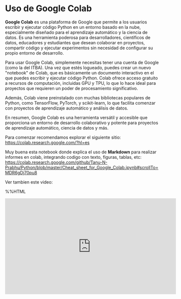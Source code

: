 Uso de Google Colab
=======================

**Google Colab** es una plataforma de Google que permite a los usuarios escribir y ejecutar código Python en un entorno basado en la nube, especialmente diseñado para el aprendizaje automático y la ciencia de datos. Es una herramienta poderosa para desarrolladores, científicos de datos, educadores y estudiantes que desean colaborar en proyectos, compartir código y ejecutar experimentos sin necesidad de configurar su propio entorno de desarrollo.

Para usar Google Colab, simplemente necesitas tener una cuenta de Google (como la del ITBA). Una vez que estés logueado, puedes crear un nuevo "notebook" de Colab, que es básicamente un documento interactivo en el que puedes escribir y ejecutar código Python. Colab ofrece acceso gratuito a recursos de computación, incluidas GPU y TPU, lo que lo hace ideal para proyectos que requieren un poder de procesamiento significativo.

Además, Colab viene preinstalado con muchas bibliotecas populares de Python, como TensorFlow, PyTorch, y scikit-learn, lo que facilita comenzar con proyectos de aprendizaje automático y análisis de datos.

En resumen, Google Colab es una herramienta versátil y accesible que proporciona un entorno de desarrollo colaborativo y potente para proyectos de aprendizaje automático, ciencia de datos y más.

Para comenzar recomendamos explorar el siguiente sitio: https://colab.research.google.com/?hl=es

Muy buena esta notebook donde explica el uso de **Markdown** para realizar informes en colab, integrando codigo con texto, figuras, tablas, etc: https://colab.research.google.com/github/Tanu-N-Prabhu/Python/blob/master/Cheat_sheet_for_Google_Colab.ipynb#scrollTo=MDR6gDj70pu8

Ver tambien este video: 


%%HTML
<iframe width="560" height="315" src="https://www.youtube.com/embed/inN8seMm7UI?si=_CWJ2wbLDMp8o17Q" title="YouTube video player" frameborder="0" allow="accelerometer; autoplay; clipboard-write; encrypted-media; gyroscope; picture-in-picture; web-share" allowfullscreen></iframe>

